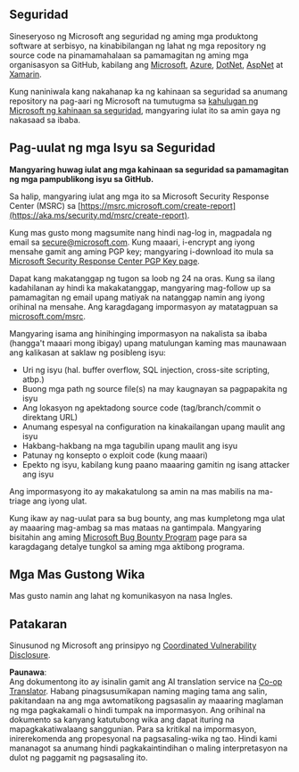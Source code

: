<!--
CO_OP_TRANSLATOR_METADATA:
{
  "original_hash": "57f14126c1c6add76b3aef3844dfe4e3",
  "translation_date": "2025-05-17T05:43:05+00:00",
  "source_file": "SECURITY.md",
  "language_code": "tl"
}
-->
## Seguridad

Sineseryoso ng Microsoft ang seguridad ng aming mga produktong software at serbisyo, na kinabibilangan ng lahat ng mga repository ng source code na pinamamahalaan sa pamamagitan ng aming mga organisasyon sa GitHub, kabilang ang [Microsoft](https://github.com/Microsoft), [Azure](https://github.com/Azure), [DotNet](https://github.com/dotnet), [AspNet](https://github.com/aspnet) at [Xamarin](https://github.com/xamarin).

Kung naniniwala kang nakahanap ka ng kahinaan sa seguridad sa anumang repository na pag-aari ng Microsoft na tumutugma sa [kahulugan ng Microsoft ng kahinaan sa seguridad](https://aka.ms/security.md/definition), mangyaring iulat ito sa amin gaya ng nakasaad sa ibaba.

## Pag-uulat ng mga Isyu sa Seguridad

**Mangyaring huwag iulat ang mga kahinaan sa seguridad sa pamamagitan ng mga pampublikong isyu sa GitHub.**

Sa halip, mangyaring iulat ang mga ito sa Microsoft Security Response Center (MSRC) sa [https://msrc.microsoft.com/create-report](https://aka.ms/security.md/msrc/create-report).

Kung mas gusto mong magsumite nang hindi nag-log in, magpadala ng email sa [secure@microsoft.com](mailto:secure@microsoft.com). Kung maaari, i-encrypt ang iyong mensahe gamit ang aming PGP key; mangyaring i-download ito mula sa [Microsoft Security Response Center PGP Key page](https://aka.ms/security.md/msrc/pgp).

Dapat kang makatanggap ng tugon sa loob ng 24 na oras. Kung sa ilang kadahilanan ay hindi ka makakatanggap, mangyaring mag-follow up sa pamamagitan ng email upang matiyak na natanggap namin ang iyong orihinal na mensahe. Ang karagdagang impormasyon ay matatagpuan sa [microsoft.com/msrc](https://www.microsoft.com/msrc).

Mangyaring isama ang hinihinging impormasyon na nakalista sa ibaba (hangga't maaari mong ibigay) upang matulungan kaming mas maunawaan ang kalikasan at saklaw ng posibleng isyu:

  * Uri ng isyu (hal. buffer overflow, SQL injection, cross-site scripting, atbp.)
  * Buong mga path ng source file(s) na may kaugnayan sa pagpapakita ng isyu
  * Ang lokasyon ng apektadong source code (tag/branch/commit o direktang URL)
  * Anumang espesyal na configuration na kinakailangan upang maulit ang isyu
  * Hakbang-hakbang na mga tagubilin upang maulit ang isyu
  * Patunay ng konsepto o exploit code (kung maaari)
  * Epekto ng isyu, kabilang kung paano maaaring gamitin ng isang attacker ang isyu

Ang impormasyong ito ay makakatulong sa amin na mas mabilis na ma-triage ang iyong ulat.

Kung ikaw ay nag-uulat para sa bug bounty, ang mas kumpletong mga ulat ay maaaring mag-ambag sa mas mataas na gantimpala. Mangyaring bisitahin ang aming [Microsoft Bug Bounty Program](https://aka.ms/security.md/msrc/bounty) page para sa karagdagang detalye tungkol sa aming mga aktibong programa.

## Mga Mas Gustong Wika

Mas gusto namin ang lahat ng komunikasyon na nasa Ingles.

## Patakaran

Sinusunod ng Microsoft ang prinsipyo ng [Coordinated Vulnerability Disclosure](https://aka.ms/security.md/cvd).

**Paunawa**:  
Ang dokumentong ito ay isinalin gamit ang AI translation service na [Co-op Translator](https://github.com/Azure/co-op-translator). Habang pinagsusumikapan naming maging tama ang salin, pakitandaan na ang mga awtomatikong pagsasalin ay maaaring maglaman ng mga pagkakamali o hindi tumpak na impormasyon. Ang orihinal na dokumento sa kanyang katutubong wika ang dapat ituring na mapagkakatiwalaang sanggunian. Para sa kritikal na impormasyon, inirerekomenda ang propesyonal na pagsasaling-wika ng tao. Hindi kami mananagot sa anumang hindi pagkakaintindihan o maling interpretasyon na dulot ng paggamit ng pagsasaling ito.